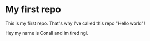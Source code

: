 # My first repo
This is my first repo. That's why I've called this repo "Hello world"!

Hey my name is Conall and im tired ngl.
